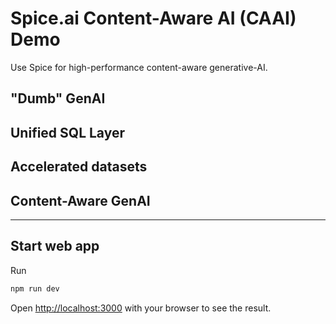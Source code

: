 # Spice.ai Content-Aware AI (CAAI) Demo

Use Spice for high-performance content-aware generative-AI.

## "Dumb" GenAI

## Unified SQL Layer

## Accelerated datasets

## Content-Aware GenAI

---

## Start web app

Run

```bash
npm run dev
```

Open [http://localhost:3000](http://localhost:3000) with your browser to see the result.
